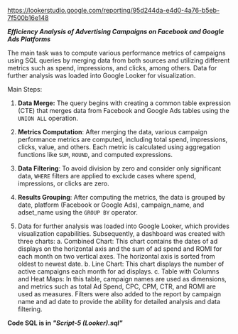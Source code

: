 https://lookerstudio.google.com/reporting/95d244da-e4d0-4a76-b5eb-7f500b16e148

***Efficiency Analysis of Advertising Campaigns on Facebook and Google Ads Platforms***


The main task was to compute various performance metrics of campaigns using SQL queries by merging data from both sources and utilizing different metrics such as spend, impressions, and clicks, among others. Data for further analysis was loaded into Google Looker for visualization.


Main Steps:
1. **Data Merge:** The query begins with creating a common table expression (CTE) that merges data from Facebook and Google Ads tables using the `UNION ALL` operation.
   
2. **Metrics Computation**: After merging the data, various campaign performance metrics are computed, including total spend, impressions, clicks, value, and others. Each metric is calculated using aggregation functions like `SUM`, `ROUND`, and computed expressions.


3. **Data Filtering**: To avoid division by zero and consider only significant data, `WHERE` filters are applied to exclude cases where spend, impressions, or clicks are zero.


4. **Results Grouping**: After computing the metrics, the data is grouped by date, platform (Facebook or Google Ads), campaign_name, and adset_name using the `GROUP BY` operator.

5. Data for further analysis was loaded into Google Looker, which provides visualization capabilities. Subsequently, a dashboard was created with three charts:
   a. Combined Chart: This chart contains the dates of ad displays on the horizontal axis and the sum of ad spend and ROMI for each month on two vertical axes. The horizontal axis is sorted from oldest to newest date.
   b. Line Chart: This chart displays the number of active campaigns each month for ad displays.
   c. Table with Columns and Heat Maps: In this table, campaign names are used as dimensions, and metrics such as total Ad Spend, CPC, CPM, CTR, and ROMI are used as measures.
   Filters were also added to the report by campaign name and ad date to provide the ability for detailed analysis and data filtering.

**Code SQL is in** ***"Script-5 (Looker).sql"***
